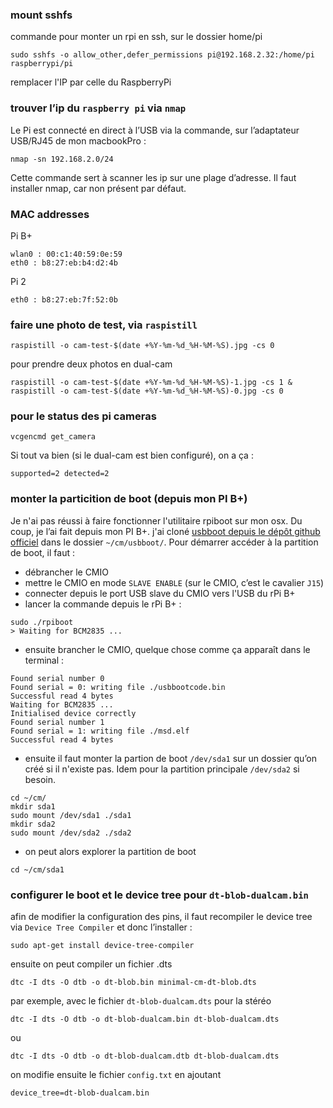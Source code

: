 ### mount sshfs

commande pour monter un rpi en ssh, sur le dossier home/pi

	sudo sshfs -o allow_other,defer_permissions pi@192.168.2.32:/home/pi raspberrypi/pi
	
remplacer l'IP par celle du RaspberryPi	

### trouver l’ip du `raspberry pi` via `nmap`

Le Pi est connecté en direct à l’USB via la commande, sur l’adaptateur USB/RJ45 de mon macbookPro :

	nmap -sn 192.168.2.0/24
	
Cette commande sert à scanner les ip sur une plage d’adresse. Il faut installer nmap, car non présent par défaut. 

### MAC addresses

Pi B+

	wlan0 : 00:c1:40:59:0e:59 
	eth0 : b8:27:eb:b4:d2:4b

Pi 2

	eth0 : b8:27:eb:7f:52:0b


### faire une photo de test, via `raspistill`

	raspistill -o cam-test-$(date +%Y-%m-%d_%H-%M-%S).jpg -cs 0
	
pour prendre deux photos en dual-cam

	raspistill -o cam-test-$(date +%Y-%m-%d_%H-%M-%S)-1.jpg -cs 1 & raspistill -o cam-test-$(date +%Y-%m-%d_%H-%M-%S)-0.jpg -cs 0	
	
### pour le status des pi cameras

	vcgencmd get_camera	

Si tout va bien (si le dual-cam est bien configuré), on a ça :
	
	supported=2 detected=2
	
### monter la particition de boot (depuis mon PI B+)

Je n'ai pas réussi à faire fonctionner l'utilitaire rpiboot sur mon osx. Du coup, je l’ai fait depuis mon PI B+.
j'ai cloné [usbboot depuis le dépôt github officiel](https://github.com/raspberrypi/usbboot) dans le dossier `~/cm/usbboot/`.
Pour démarrer accéder à la partition de boot, il faut :

- débrancher le CMIO
- mettre le CMIO en mode `SLAVE ENABLE` (sur le CMIO, c’est le cavalier `J15`) 
- connecter depuis le port USB slave du CMIO vers l'USB du rPi B+
- lancer la commande depuis le rPi B+ :

````
sudo ./rpiboot
> Waiting for BCM2835 ...	
````
- ensuite brancher le CMIO, quelque chose comme ça apparaît dans le terminal :

````
Found serial number 0
Found serial = 0: writing file ./usbbootcode.bin
Successful read 4 bytes 
Waiting for BCM2835 ...
Initialised device correctly
Found serial number 1
Found serial = 1: writing file ./msd.elf
Successful read 4 bytes 
````
- ensuite il faut monter la partion de boot `/dev/sda1` sur un dossier qu’on créé si il n'existe pas. Idem pour la partition principale `/dev/sda2` si besoin.

````
cd ~/cm/
mkdir sda1
sudo mount /dev/sda1 ./sda1
mkdir sda2
sudo mount /dev/sda2 ./sda2
````
- on peut alors explorer la partition de boot

````
cd ~/cm/sda1
````

### configurer le boot et le device tree pour `dt-blob-dualcam.bin`

afin de modifier la configuration des pins, il faut recompiler le device tree via `Device Tree Compiler` et donc l’installer :

	sudo apt-get install device-tree-compiler

ensuite on peut compiler un fichier .dts

	dtc -I dts -O dtb -o dt-blob.bin minimal-cm-dt-blob.dts

par exemple, avec le fichier `dt-blob-dualcam.dts` pour la stéréo

	dtc -I dts -O dtb -o dt-blob-dualcam.bin dt-blob-dualcam.dts
	
ou
	
	dtc -I dts -O dtb -o dt-blob-dualcam.dtb dt-blob-dualcam.dts


on modifie ensuite le fichier `config.txt` en ajoutant

	device_tree=dt-blob-dualcam.bin


